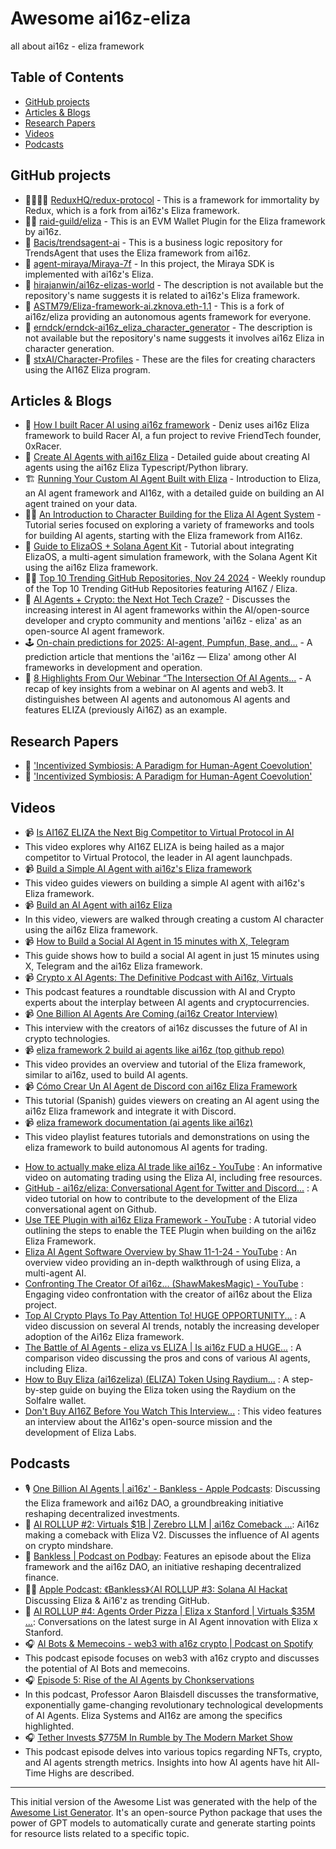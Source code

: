 # Awesome ai16z-eliza

all about ai16z - eliza framework

## Table of Contents

- [GitHub projects](#github-projects)
- [Articles & Blogs](#articles-&-blogs)
- [Research Papers](#research-papers)
- [Videos](#videos)
- [Podcasts](#podcasts)

## GitHub projects

- 🌟🌟🌟🌟 [ReduxHQ/redux-protocol](https://github.com/ReduxHQ/redux-protocol) - This is a framework for immortality by Redux, which is a fork from ai16z's Eliza framework.
- 🌟🌟 [raid-guild/eliza](https://github.com/raid-guild/eliza) - This is an EVM Wallet Plugin for the Eliza framework by ai16z.
- 🔗 [Bacis/trendsagent-ai](https://github.com/Bacis/trendsagent-ai) - This is a business logic repository for TrendsAgent that uses the Eliza framework from ai16z.
- 🔗 [agent-miraya/Miraya-7f](https://github.com/agent-miraya/Miraya-7f) - In this project, the Miraya SDK is implemented with ai16z's Eliza.
- 🔗 [hirajanwin/ai16z-elizas-world](https://github.com/hirajanwin/ai16z-elizas-world) - The description is not available but the repository's name suggests it is related to ai16z's Eliza framework.
- 🔗 [ASTM79/Eliza-framework-ai.zknova.eth-1.1](https://github.com/ASTM79/Eliza-framework-ai.zknova.eth-1.1) - This is a fork of ai16z/eliza providing an autonomous agents framework for everyone.
- 🔗 [erndck/erndck-ai16z_eliza_character_generator](https://github.com/erndck/erndck-ai16z_eliza_character_generator) - The description is not available but the repository's name suggests it involves ai16z Eliza in character generation.
- 🔗 [stxAI/Character-Profiles](https://github.com/stxAI/Character-Profiles) - These are the files for creating characters using the AI16Z Eliza program.

## Articles & Blogs

- 📝 [How I built Racer AI using ai16z framework](https://wearabletech.medium.com/how-i-built-racer-ai-using-ai16z-framework-1d675775995d) - Deniz uses ai16z Eliza framework to build Racer AI, a fun project to revive FriendTech founder, 0xRacer.
- 📘 [Create AI Agents with ai16z Eliza](https://medium.com/ai-dev-tips/create-ai-agents-with-ai16z-in-15-minutes-639751e6ea69) - Detailed guide about creating AI agents using the ai16z Eliza Typescript/Python library.
- 🏗️ [Running Your Custom AI Agent Built with Eliza](https://thenewautonomy.medium.com/running-your-custom-ai-agent-built-with-eliza-5c850569ec01) - Introduction to Eliza, an AI agent framework and AI16z, with a detailed guide on building an AI agent trained on your data.
- 👩‍💻 [An Introduction to Character Building for the Eliza AI Agent System](https://thenewautonomy.medium.com/an-introduction-to-character-building-for-the-eliza-ai-agent-system-da797071e559) - Tutorial series focused on exploring a variety of frameworks and tools for building AI agents, starting with the Eliza framework from AI16z.
- 🔧 [Guide to ElizaOS + Solana Agent Kit](https://medium.com/@0xnitt/guide-to-elizaos-solana-agent-kit-d58ba10b4924) - Tutorial about integrating ElizaOS, a multi-agent simulation framework, with the Solana Agent Kit using the ai16z Eliza framework.
- 👨‍💻 [Top 10 Trending GitHub Repositories, Nov 24 2024](https://dev.to/leamsigc/top-10-trending-github-repositories-nov-24-2024-1djo) - Weekly roundup of the Top 10 Trending GitHub Repositories featuring AI16Z / Eliza.
- 📰 [AI Agents + Crypto: the Next Hot Tech Craze?](https://medium.com/ai-dev-tips/ai-agents-crypto-the-next-hot-tech-craze-f508d95586c8) - Discusses the increasing interest in AI agent frameworks within the AI/open-source developer and crypto community and mentions 'ai16z - eliza' as an open-source AI agent framework.
- 🕹️ [On-chain predictions for 2025: AI-agent, Pumpfun, Base, and...](https://wublockchain.medium.com/on-chain-predictions-for-2025-ai-agent-pumpfun-base-and-hypeliquid-updates-0ebb6b35e521) - A prediction article that mentions the 'ai16z — Eliza' among other AI frameworks in development and operation.
- 📣 [8 Highlights From Our Webinar “The Intersection Of AI Agents...](https://loukerner.medium.com/8-highlights-from-our-webinar-on-the-intersection-of-ai-agent-web3-316b4f29934a) - A recap of key insights from a webinar on AI agents and web3. It distinguishes between AI agents and autonomous AI agents and features ELIZA (previously Ai16Z) as an example.

## Research Papers

- 📘 ['Incentivized Symbiosis: A Paradigm for Human-Agent Coevolution'](https://arxiv.org/html/2412.06855v2)
- 📘 ['Incentivized Symbiosis: A Paradigm for Human-Agent Coevolution'](https://arxiv.org/pdf/2412.06855)

## Videos

- 📹 [Is AI16Z ELIZA the Next Big Competitor to Virtual Protocol in AI](https://www.youtube.com/watch?v=VFqu4ph3Y7U)
- This video explores why AI16Z ELIZA is being hailed as a major competitor to Virtual Protocol, the leader in AI agent launchpads.
- 📹 [Build a Simple AI Agent with ai16z's Eliza framework](https://www.youtube.com/watch?v=2ZZo3JqSrZI)
- This video guides viewers on building a simple AI agent with ai16z's Eliza framework.
- 📹 [Build an AI Agent with ai16z Eliza](https://www.youtube.com/watch?v=jrZ0Wd1NbxQ)
- In this video, viewers are walked through creating a custom AI character using the ai16z Eliza framework.
- 📹 [How to Build a Social AI Agent in 15 minutes with X, Telegram](https://www.youtube.com/watch?v=6PZVwNTl5hI)
- This guide shows how to build a social AI agent in just 15 minutes using X, Telegram and the ai16z Eliza framework.
- 📹 [Crypto x AI Agents: The Definitive Podcast with Ai16z, Virtuals](https://www.youtube.com/watch?v=HVXxprDVMUM)
- This podcast features a roundtable discussion with AI and Crypto experts about the interplay between AI agents and cryptocurrencies.
- 📹 [One Billion AI Agents Are Coming (ai16z Creator Interview)](https://www.youtube.com/watch?v=5GBXS5myXz0)
- This interview with the creators of ai16z discusses the future of AI in crypto technologies.
- 📹 [eliza framework 2 build ai agents like ai16z (top github repo)](https://www.youtube.com/watch?v=Yzm7tuYUlBU)
- This video provides an overview and tutorial of the Eliza framework, similar to ai16z, used to build AI agents.
- 📹 [Cómo Crear Un AI Agent de Discord con ai16z Eliza Framework](https://www.youtube.com/watch?v=TfBAFHch6m8)
- This tutorial (Spanish) guides viewers on creating an AI agent using the ai16z Eliza framework and integrate it with Discord.
- 📹 [eliza framework documentation (ai agents like ai16z)](https://www.youtube.com/playlist?list=PLXrNVMjRZUJh74-2VMlja76q_Utih9FRF)
- This video playlist features tutorials and demonstrations on using the eliza framework to build autonomous AI agents for trading.
* [How to actually make eliza AI trade like ai16z - YouTube](https://www.youtube.com/watch?v=0_XkcsKHSXg) : An informative video on automating trading using the Eliza AI, including free resources.
* [GitHub - ai16z/eliza: Conversational Agent for Twitter and Discord...](https://www.youtube.com/watch?v=6K4NC4KJyA0) : A video tutorial on how to contribute to the development of the Eliza conversational agent on Github.
* [Use TEE Plugin with ai16z Eliza Framework - YouTube](https://www.youtube.com/watch?v=RABERCv5FiA) : A tutorial video outlining the steps to enable the TEE Plugin when building on the ai16z Eliza Framework.
* [Eliza AI Agent Software Overview by Shaw 11-1-24 - YouTube](https://www.youtube.com/watch?v=xmlsILjX23s) : An overview video providing an in-depth walkthrough of using Eliza, a multi-agent AI.
* [Confronting The Creator Of ai16z... (ShawMakesMagic) - YouTube](https://www.youtube.com/watch?v=io8mWggPQEQ) : Engaging video confrontation with the creator of ai16z about the Eliza project.
* [Top AI Crypto Plays To Pay Attention To! HUGE OPPORTUNITY...](https://www.youtube.com/watch?v=dCQKW35y5kE) : A video discussion on several AI trends, notably the increasing developer adoption of the Ai16z Eliza framework.
* [The Battle of AI Agents - eliza vs ELIZA | Is ai16z FUD a HUGE...](https://www.youtube.com/watch?v=ep-aoaTyUiE) : A comparison video discussing the pros and cons of various AI agents, including Eliza.
* [How to Buy Eliza (ai16zeliza) (ELIZA) Token Using Raydium...](https://www.youtube.com/watch?v=-r6zLYNLt_M) : A step-by-step guide on buying the Eliza token using the Raydium on the Solfalre wallet.
* [Don't Buy AI16Z Before You Watch This Interview...](https://www.youtube.com/watch?v=9T-3mSAC7ZQ) : This video features an interview about the AI16z's open-source mission and the development of Eliza Labs.

## Podcasts

- 🎙️ [One Billion AI Agents | ai16z' - Bankless - Apple Podcasts](https://podcasts.apple.com/us/podcast/one-billion-ai-agents-ai16zs-shaw/id1499409058?i=1000680003147): Discussing the Eliza framework and ai16z DAO, a groundbreaking initiative reshaping decentralized investments.
- 🤖 [AI ROLLUP #2: Virtuals $1B | Zerebro LLM | ai16z Comeback ...](https://podcasts.apple.com/us/podcast/ai-rollup-2-virtuals-%241b-zerebro-llm-ai16z-comeback/id1499409058?i=1000679334474&l=zh-Hant-TW): Ai16z making a comeback with Eliza V2. Discusses the influence of AI agents on crypto mindshare.
- 🏦 [Bankless | Podcast on Podbay](https://podbay.fm/p/bankless): Features an episode about the Eliza framework and the ai16z DAO, an initiative reshaping decentralized finance.
- 👩‍💻 [Apple Podcast: 《Bankless》〈AI ROLLUP #3: Solana AI Hackat](https://podcasts.apple.com/us/podcast/ai-rollup-3-solana-ai-hackathon-truth-terminals-roadmap/id1499409058?i=1000680128706&l=zh-Hant-TW) Discussing Eliza & Ai16'z as trending GitHub.
- 🍕 [AI ROLLUP #4: Agents Order Pizza | Eliza x Stanford | Virtuals $35M ...](https://open.spotify.com/episode/26Soa1I6AgMvJ8Je5QZ1ZO): Conversations on the latest surge in AI Agent innovation with Eliza x Stanford.
- 🎧 [AI Bots & Memecoins - web3 with a16z crypto | Podcast on Spotify](https://open.spotify.com/episode/6gwgOpgAQ2gDc7xG6UhGqU)
- This podcast episode focuses on web3 with a16z crypto and discusses the potential of AI Bots and memecoins.
- 🎧 [Episode 5: Rise of the AI Agents by Chonkservations](https://podcasters.spotify.com/pod/show/chonks505and507/episodes/Episode-5-Rise-of-the-AI-Agents-e2snlaf)
- In this podcast, Professor Aaron Blaisdell discusses the transformative, exponentially game-changing revolutionary technological developments of AI Agents. Eliza Systems and AI16z are among the specifics highlighted.
- 🎧 [Tether Invests $775M In Rumble by The Modern Market Show](https://podcasters.spotify.com/pod/show/the-modern-market-show/episodes/Tether-Invests-775M-In-Rumble-e2sn7ud)
- This podcast episode delves into various topics regarding NFTs, crypto, and AI agents strength metrics. Insights into how AI agents have hit All-Time Highs are described.

---

This initial version of the Awesome List was generated with the help of the [Awesome List Generator](https://github.com/alialsaeedi19/GPT-Awesome-List-Maker). It's an open-source Python package that uses the power of GPT models to automatically curate and generate starting points for resource lists related to a specific topic. 